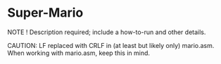 # Super-Mario

NOTE ! Description required; include a how-to-run and other details.

CAUTION: LF replaced with CRLF in (at least but likely only) mario.asm. When working with mario.asm, keep this in mind.
